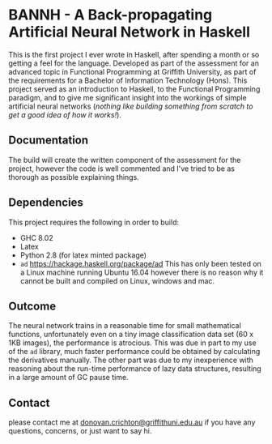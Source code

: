 # BANNH - A Back-propagating Artificial Neural Network in Haskell

This is the first project I ever wrote in Haskell, after spending a month or so
getting a feel for the language. Developed as part of the assessment for an
advanced topic in Functional Programming at Griffith University, as part of the
requirements for a Bachelor of Information Technology (Hons). This project
served as an introduction to Haskell, to the Functional Programming paradigm,
and to give me significant insight into the workings of simple artificial
neural networks (*nothing like building something from scratch to get a good
idea of how it works!*).

## Documentation
The build will create the written component of the assessment for the project,
however the code is well commented and I've tried to be as thorough as possible
explaining things.

## Dependencies
This project requires the following in order to build:
* GHC 8.02
* Latex
* Python 2.8 (for latex minted package)
* `ad` https://hackage.haskell.org/package/ad
This has only been tested on a Linux machine running Ubuntu 16.04 however
there is no reason why it cannot be built and compiled on Linux, windows and
mac.

## Outcome
The neural network trains in a reasonable time for small mathematical
functions, unfortunately even on a tiny image classification data set (60 x 1KB
images), the performance is atrocious. This was due in part to my use of the
`ad` library, much faster performance could be obtained by calculating the
derivatives manually. The other part was due to my inexperience with reasoning
about the run-time performance of lazy data structures, resulting in a large
amount of GC pause time.

## Contact
please contact me at donovan.crichton@griffithuni.edu.au if you have any
questions, concerns, or just want to say hi.



